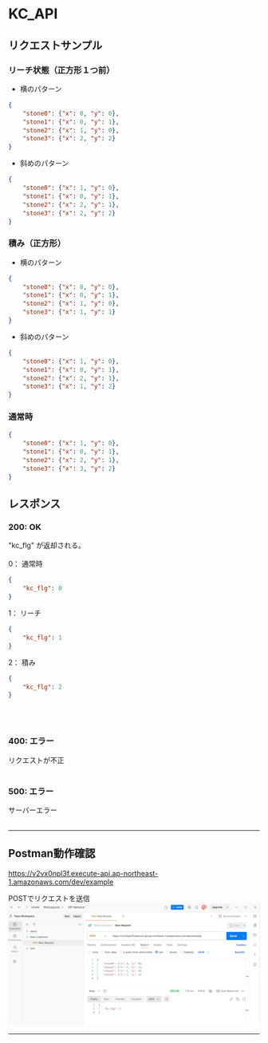 # KC_API
## リクエストサンプル

### リーチ状態（正方形１つ前）
- 横のパターン
```json
{
    "stone0": {"x": 0, "y": 0},
    "stone1": {"x": 0, "y": 1},
    "stone2": {"x": 1, "y": 0},
    "stone3": {"x": 2, "y": 2}
}
```
- 斜めのパターン
```json
{
    "stone0": {"x": 1, "y": 0},
    "stone1": {"x": 0, "y": 1},
    "stone2": {"x": 2, "y": 1},
    "stone3": {"x": 2, "y": 2}
}
```

### 積み（正方形）
- 横のパターン
```json
{
    "stone0": {"x": 0, "y": 0},
    "stone1": {"x": 0, "y": 1},
    "stone2": {"x": 1, "y": 0},
    "stone3": {"x": 1, "y": 1}
}
```
- 斜めのパターン
```json
{
    "stone0": {"x": 1, "y": 0},
    "stone1": {"x": 0, "y": 1},
    "stone2": {"x": 2, "y": 1},
    "stone3": {"x": 1, "y": 2}
}
```
### 通常時
```json
{
    "stone0": {"x": 1, "y": 0},
    "stone1": {"x": 0, "y": 1},
    "stone2": {"x": 2, "y": 1},
    "stone3": {"x": 3, "y": 2}
}
```
## レスポンス

### 200: OK
"kc_flg" が返却される。
<br>
<br>
0： 通常時
```json
{
    "kc_flg": 0
}
```
1： リーチ
```json
{
    "kc_flg": 1
}
```
2： 積み
```json
{
    "kc_flg": 2
}
```
<br><br>
### 400: エラー
リクエストが不正
<br><br>
### 500: エラー
サーバーエラー
<br><br>

---

## Postman動作確認

https://v2vx0npl3f.execute-api.ap-northeast-1.amazonaws.com/dev/example

POSTでリクエストを送信
![alt text](image-1.png)

---
